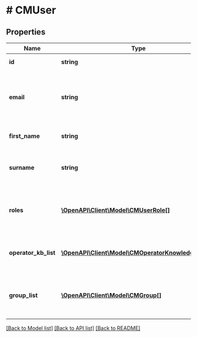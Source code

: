 # # CMUser

## Properties

Name | Type | Description | Notes
------------ | ------------- | ------------- | -------------
**id** | **string** | the user&#39;s id, a guid |
**email** | **string** | email address of this user (their sign-in and primary identity) |
**first_name** | **string** | the first-name of this user |
**surname** | **string** | the second-name (surname) of this user |
**roles** | [**\OpenAPI\Client\Model\CMUserRole[]**](CMUserRole.md) | a list of SimSage roles associated with this user |
**operator_kb_list** | [**\OpenAPI\Client\Model\CMOperatorKnowledgeBase[]**](CMOperatorKnowledgeBase.md) | a list of knowledge-bases this user is an operator for |
**group_list** | [**\OpenAPI\Client\Model\CMGroup[]**](CMGroup.md) | a list of security-groups this user is part of (can be empty) |

[[Back to Model list]](../../README.md#models) [[Back to API list]](../../README.md#endpoints) [[Back to README]](../../README.md)
